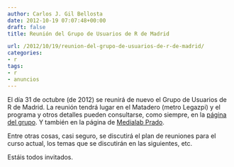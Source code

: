 ```yaml
---
author: Carlos J. Gil Bellosta
date: 2012-10-19 07:07:48+00:00
draft: false
title: Reunión del Grupo de Usuarios de R de Madrid

url: /2012/10/19/reunion-del-grupo-de-usuarios-de-r-de-madrid/
categories:
- r
tags:
- r
- anuncios
---
```


El día 31 de octubre (de 2012) se reunirá de nuevo el Grupo de Usuarios de R de Madrid. La reunión tendrá lugar en el Matadero (metro Legazpi) y el programa y otros detalles pueden consultarse, como siempre, en la [página del grupo](http://r-es.org/tiki-index.php?page=Grupo%20de%20Inter%C3%A9s%20Local%20de%20Madrid%20-%20GIL%20Madrid). Y también en la página de [Medialab Prado](http://medialab-prado.es/article/reunion_grupo_usuarios_r_madrid).

Entre otras cosas, casi seguro, se discutirá el plan de reuniones para el curso actual, los temas que se discutirán en las siguientes, etc.

Estáis todos invitados.
